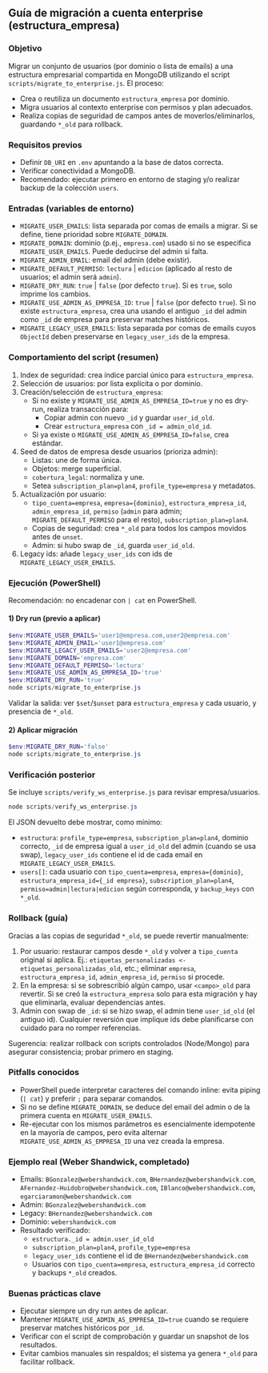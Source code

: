 ## Guía de migración a cuenta enterprise (estructura_empresa)

### Objetivo
Migrar un conjunto de usuarios (por dominio o lista de emails) a una estructura empresarial compartida en MongoDB utilizando el script `scripts/migrate_to_enterprise.js`. El proceso:
- Crea o reutiliza un documento `estructura_empresa` por dominio.
- Migra usuarios al contexto enterprise con permisos y plan adecuados.
- Realiza copias de seguridad de campos antes de moverlos/eliminarlos, guardando `*_old` para rollback.

### Requisitos previos
- Definir `DB_URI` en `.env` apuntando a la base de datos correcta.
- Verificar conectividad a MongoDB.
- Recomendado: ejecutar primero en entorno de staging y/o realizar backup de la colección `users`.

### Entradas (variables de entorno)
- `MIGRATE_USER_EMAILS`: lista separada por comas de emails a migrar. Si se define, tiene prioridad sobre `MIGRATE_DOMAIN`.
- `MIGRATE_DOMAIN`: dominio (p.ej., `empresa.com`) usado si no se especifica `MIGRATE_USER_EMAILS`. Puede deducirse del admin si falta.
- `MIGRATE_ADMIN_EMAIL`: email del admin (debe existir).
- `MIGRATE_DEFAULT_PERMISO`: `lectura` | `edicion` (aplicado al resto de usuarios; el admin será `admin`).
- `MIGRATE_DRY_RUN`: `true` | `false` (por defecto `true`). Si es `true`, solo imprime los cambios.
- `MIGRATE_USE_ADMIN_AS_EMPRESA_ID`: `true` | `false` (por defecto `true`). Si no existe `estructura_empresa`, crea una usando el antiguo `_id` del admin como `_id` de empresa para preservar matches históricos.
- `MIGRATE_LEGACY_USER_EMAILS`: lista separada por comas de emails cuyos `ObjectId` deben preservarse en `legacy_user_ids` de la empresa.

### Comportamiento del script (resumen)
1. Index de seguridad: crea índice parcial único para `estructura_empresa`.
2. Selección de usuarios: por lista explícita o por dominio.
3. Creación/selección de `estructura_empresa`:
   - Si no existe y `MIGRATE_USE_ADMIN_AS_EMPRESA_ID=true` y no es dry-run, realiza transacción para:
     - Copiar admin con nuevo `_id` y guardar `user_id_old`.
     - Crear `estructura_empresa` con `_id = admin_old_id`.
   - Si ya existe o `MIGRATE_USE_ADMIN_AS_EMPRESA_ID=false`, crea estándar.
4. Seed de datos de empresa desde usuarios (prioriza admin):
   - Listas: une de forma única.
   - Objetos: merge superficial.
   - `cobertura_legal`: normaliza y une.
   - Setea `subscription_plan=plan4`, `profile_type=empresa` y metadatos.
5. Actualización por usuario:
   - `tipo_cuenta=empresa`, `empresa={dominio}`, `estructura_empresa_id`, `admin_empresa_id`, `permiso` (`admin` para admin; `MIGRATE_DEFAULT_PERMISO` para el resto), `subscription_plan=plan4`.
   - Copias de seguridad: crea `*_old` para todos los campos movidos antes de `unset`.
   - Admin: si hubo swap de `_id`, guarda `user_id_old`.
6. Legacy ids: añade `legacy_user_ids` con ids de `MIGRATE_LEGACY_USER_EMAILS`.

### Ejecución (PowerShell)
Recomendación: no encadenar con `| cat` en PowerShell.

#### 1) Dry run (previo a aplicar)
```powershell
$env:MIGRATE_USER_EMAILS='user1@empresa.com,user2@empresa.com'
$env:MIGRATE_ADMIN_EMAIL='user1@empresa.com'
$env:MIGRATE_LEGACY_USER_EMAILS='user2@empresa.com'
$env:MIGRATE_DOMAIN='empresa.com'
$env:MIGRATE_DEFAULT_PERMISO='lectura'
$env:MIGRATE_USE_ADMIN_AS_EMPRESA_ID='true'
$env:MIGRATE_DRY_RUN='true'
node scripts/migrate_to_enterprise.js
```

Validar la salida: ver `$set`/`$unset` para `estructura_empresa` y cada usuario, y presencia de `*_old`.

#### 2) Aplicar migración
```powershell
$env:MIGRATE_DRY_RUN='false'
node scripts/migrate_to_enterprise.js
```

### Verificación posterior
Se incluye `scripts/verify_ws_enterprise.js` para revisar empresa/usuarios.

```powershell
node scripts/verify_ws_enterprise.js
```

El JSON devuelto debe mostrar, como mínimo:
- `estructura`: `profile_type=empresa`, `subscription_plan=plan4`, dominio correcto, `_id` de empresa igual a `user_id_old` del admin (cuando se usa swap), `legacy_user_ids` contiene el id de cada email en `MIGRATE_LEGACY_USER_EMAILS`.
- `users[]`: cada usuario con `tipo_cuenta=empresa`, `empresa={dominio}`, `estructura_empresa_id={_id empresa}`, `subscription_plan=plan4`, `permiso=admin|lectura|edicion` según corresponda, y `backup_keys` con `*_old`.

### Rollback (guía)
Gracias a las copias de seguridad `*_old`, se puede revertir manualmente:
1. Por usuario: restaurar campos desde `*_old` y volver a `tipo_cuenta` original si aplica. Ej.: `etiquetas_personalizadas <- etiquetas_personalizadas_old`, etc.; eliminar `empresa`, `estructura_empresa_id`, `admin_empresa_id`, `permiso` si procede.
2. En la empresa: si se sobrescribió algún campo, usar `<campo>_old` para revertir. Si se creó la `estructura_empresa` solo para esta migración y hay que eliminarla, evaluar dependencias antes.
3. Admin con swap de `_id`: si se hizo swap, el admin tiene `user_id_old` (el antiguo id). Cualquier reversión que implique ids debe planificarse con cuidado para no romper referencias.

Sugerencia: realizar rollback con scripts controlados (Node/Mongo) para asegurar consistencia; probar primero en staging.

### Pitfalls conocidos
- PowerShell puede interpretar caracteres del comando inline: evita piping (`| cat`) y preferir `;` para separar comandos.
- Si no se define `MIGRATE_DOMAIN`, se deduce del email del admin o de la primera cuenta en `MIGRATE_USER_EMAILS`.
- Re-ejecutar con los mismos parámetros es esencialmente idempotente en la mayoría de campos, pero evita alternar `MIGRATE_USE_ADMIN_AS_EMPRESA_ID` una vez creada la empresa.

### Ejemplo real (Weber Shandwick, completado)
- Emails: `BGonzalez@webershandwick.com`, `BHernandez@webershandwick.com`, `AFernandez-Huidobro@webershandwick.com`, `IBlanco@webershandwick.com`, `egarciaramon@webershandwick.com`
- Admin: `BGonzalez@webershandwick.com`
- Legacy: `BHernandez@webershandwick.com`
- Dominio: `webershandwick.com`
- Resultado verificado:
  - `estructura._id = admin.user_id_old`
  - `subscription_plan=plan4`, `profile_type=empresa`
  - `legacy_user_ids` contiene el id de `BHernandez@webershandwick.com`
  - Usuarios con `tipo_cuenta=empresa`, `estructura_empresa_id` correcto y backups `*_old` creados.

### Buenas prácticas clave
- Ejecutar siempre un dry run antes de aplicar.
- Mantener `MIGRATE_USE_ADMIN_AS_EMPRESA_ID=true` cuando se requiere preservar matches históricos por `_id`.
- Verificar con el script de comprobación y guardar un snapshot de los resultados.
- Evitar cambios manuales sin respaldos; el sistema ya genera `*_old` para facilitar rollback.







